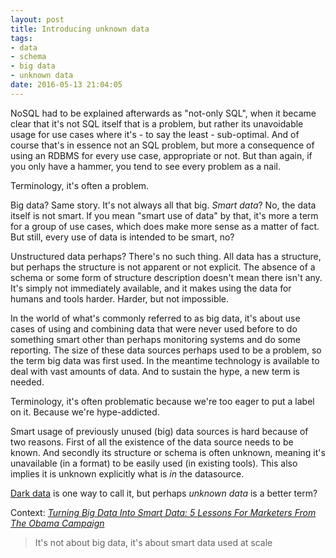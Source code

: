 ```yaml
---
layout: post
title: Introducing unknown data
tags:
- data
- schema
- big data
- unknown data
date: 2016-05-13 21:04:05
---
```

NoSQL had to be explained afterwards as "not-only SQL", when it became clear that it's not SQL itself that is a problem, but rather its unavoidable usage for use cases where it's - to say the least - sub-optimal. And of course that's in essence not an SQL problem, but more a consequence of using an RDBMS for every use case, appropriate or not. But than again, if you only have a hammer, you tend to see every problem as a nail. 

Terminology, it's often a problem. 

Big data? Same story. It's not always all that big. *Smart data*? No, the data itself is not smart. If you mean "smart use of data" by that, it's more a term for a group of use cases, which does make more sense as a matter of fact. But still, every use of data is intended to be smart, no?

Unstructured data perhaps? There's no such thing. All data has a structure, but perhaps the structure is not apparent or not explicit. The absence of a schema or some form of structure description doesn't mean there isn't any. It's simply not immediately available, and it makes using the data for humans and tools harder. Harder, but not impossible.

In the world of what's commonly referred to as big data, it's about use cases of using and combining data that were never used before to do something smart other than perhaps monitoring systems and do some reporting. The size of these data sources perhaps used to be a problem, so the term big data was first used. In the meantime technology is available to deal with vast amounts of data. And to sustain the hype, a new term is needed.

Terminology, it's often problematic because we're too eager to put a label on it. Because we're hype-addicted.

Smart usage of previously unused (big) data sources is hard because of two reasons. First of all the existence of the data source needs to be known. And secondly its structure or schema is often unknown, meaning it's unavailable (in a format) to be easily used (in existing tools). This also implies it is unknown explicitly what is *in* the datasource.

[Dark data](https://en.wikipedia.org/wiki/Dark_data) is one way to call it, but perhaps *unknown data* is a better term? 

Context: _[Turning Big Data Into Smart Data: 5 Lessons For Marketers From The Obama Campaign](http://www.fastcocreate.com/1682757/turning-big-data-into-smart-data-5-lessons-for-marketers-from-the-obama-campaign)_

>It's not about big data, it's about smart data used at scale

